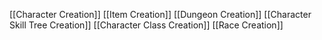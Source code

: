 [[Character Creation]]
[[Item Creation]]
[[Dungeon Creation]]
[[Character Skill Tree Creation]]
[[Character Class Creation]]
[[Race Creation]]